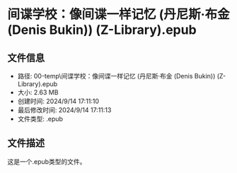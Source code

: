 ﻿# 间谍学校：像间谍一样记忆 (丹尼斯·布金 (Denis Bukin)) (Z-Library).epub

## 文件信息
- 路径: 00-temp\间谍学校：像间谍一样记忆 (丹尼斯·布金 (Denis Bukin)) (Z-Library).epub
- 大小: 2.63 MB
- 创建时间: 2024/9/14 17:11:10
- 最后修改时间: 2024/9/14 17:11:13
- 文件类型: .epub

## 文件描述
这是一个.epub类型的文件。

